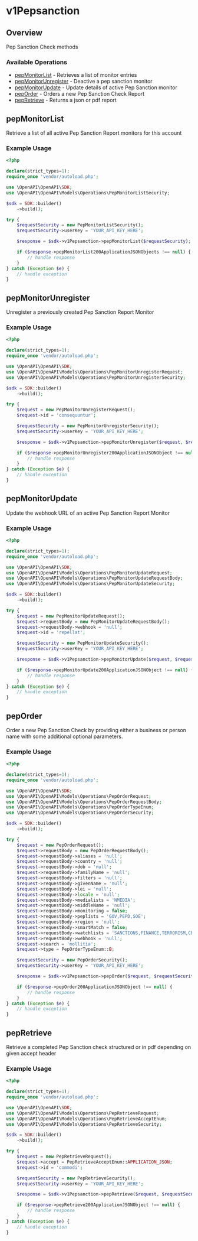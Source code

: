 # v1Pepsanction

## Overview

Pep Sanction Check methods

### Available Operations

* [pepMonitorList](#pepmonitorlist) - Retrieves a list of monitor entries
* [pepMonitorUnregister](#pepmonitorunregister) - Deactive a pep sanction monitor
* [pepMonitorUpdate](#pepmonitorupdate) - Update details of active Pep Sanction monitor
* [pepOrder](#peporder) - Orders a new Pep Sanction Check Report
* [pepRetrieve](#pepretrieve) - Returns a json or pdf report

## pepMonitorList

Retrieve a list of all active Pep Sanction Report monitors for this account

### Example Usage

```php
<?php

declare(strict_types=1);
require_once 'vendor/autoload.php';

use \OpenAPI\OpenAPI\SDK;
use \OpenAPI\OpenAPI\Models\Operations\PepMonitorListSecurity;

$sdk = SDK::builder()
    ->build();

try {
    $requestSecurity = new PepMonitorListSecurity();
    $requestSecurity->userKey = 'YOUR_API_KEY_HERE';

    $response = $sdk->v1Pepsanction->pepMonitorList($requestSecurity);

    if ($response->pepMonitorList200ApplicationJSONObjects !== null) {
        // handle response
    }
} catch (Exception $e) {
    // handle exception
}
```

## pepMonitorUnregister

Unregister a previously created Pep Sanction Report Monitor

### Example Usage

```php
<?php

declare(strict_types=1);
require_once 'vendor/autoload.php';

use \OpenAPI\OpenAPI\SDK;
use \OpenAPI\OpenAPI\Models\Operations\PepMonitorUnregisterRequest;
use \OpenAPI\OpenAPI\Models\Operations\PepMonitorUnregisterSecurity;

$sdk = SDK::builder()
    ->build();

try {
    $request = new PepMonitorUnregisterRequest();
    $request->id = 'consequuntur';

    $requestSecurity = new PepMonitorUnregisterSecurity();
    $requestSecurity->userKey = 'YOUR_API_KEY_HERE';

    $response = $sdk->v1Pepsanction->pepMonitorUnregister($request, $requestSecurity);

    if ($response->pepMonitorUnregister200ApplicationJSONObject !== null) {
        // handle response
    }
} catch (Exception $e) {
    // handle exception
}
```

## pepMonitorUpdate

Update the webhook URL of an active Pep Sanction Report Monitor

### Example Usage

```php
<?php

declare(strict_types=1);
require_once 'vendor/autoload.php';

use \OpenAPI\OpenAPI\SDK;
use \OpenAPI\OpenAPI\Models\Operations\PepMonitorUpdateRequest;
use \OpenAPI\OpenAPI\Models\Operations\PepMonitorUpdateRequestBody;
use \OpenAPI\OpenAPI\Models\Operations\PepMonitorUpdateSecurity;

$sdk = SDK::builder()
    ->build();

try {
    $request = new PepMonitorUpdateRequest();
    $request->requestBody = new PepMonitorUpdateRequestBody();
    $request->requestBody->webhook = 'null';
    $request->id = 'repellat';

    $requestSecurity = new PepMonitorUpdateSecurity();
    $requestSecurity->userKey = 'YOUR_API_KEY_HERE';

    $response = $sdk->v1Pepsanction->pepMonitorUpdate($request, $requestSecurity);

    if ($response->pepMonitorUpdate200ApplicationJSONObject !== null) {
        // handle response
    }
} catch (Exception $e) {
    // handle exception
}
```

## pepOrder

Order a new Pep Sanction Check by providing either a business or person name with some additional optional parameters.

### Example Usage

```php
<?php

declare(strict_types=1);
require_once 'vendor/autoload.php';

use \OpenAPI\OpenAPI\SDK;
use \OpenAPI\OpenAPI\Models\Operations\PepOrderRequest;
use \OpenAPI\OpenAPI\Models\Operations\PepOrderRequestBody;
use \OpenAPI\OpenAPI\Models\Operations\PepOrderTypeEnum;
use \OpenAPI\OpenAPI\Models\Operations\PepOrderSecurity;

$sdk = SDK::builder()
    ->build();

try {
    $request = new PepOrderRequest();
    $request->requestBody = new PepOrderRequestBody();
    $request->requestBody->aliases = 'null';
    $request->requestBody->country = 'null';
    $request->requestBody->dob = 'null';
    $request->requestBody->familyName = 'null';
    $request->requestBody->filters = 'null';
    $request->requestBody->givenName = 'null';
    $request->requestBody->lei = 'null';
    $request->requestBody->locale = 'null';
    $request->requestBody->medialists = 'NMEDIA';
    $request->requestBody->middleName = 'null';
    $request->requestBody->monitoring = false;
    $request->requestBody->peplists = 'GOV,PEPD,SOE';
    $request->requestBody->region = 'null';
    $request->requestBody->smartMatch = false;
    $request->requestBody->watchlists = 'SANCTIONS,FINANCE,TERRORISM,CRIME,SMAGOV,OFAC,MEDICAL';
    $request->requestBody->webhook = 'null';
    $request->search = 'mollitia';
    $request->type = PepOrderTypeEnum::B;

    $requestSecurity = new PepOrderSecurity();
    $requestSecurity->userKey = 'YOUR_API_KEY_HERE';

    $response = $sdk->v1Pepsanction->pepOrder($request, $requestSecurity);

    if ($response->pepOrder200ApplicationJSONObject !== null) {
        // handle response
    }
} catch (Exception $e) {
    // handle exception
}
```

## pepRetrieve

Retrieve a completed Pep Sanction check structured or in pdf depending on given accept header

### Example Usage

```php
<?php

declare(strict_types=1);
require_once 'vendor/autoload.php';

use \OpenAPI\OpenAPI\SDK;
use \OpenAPI\OpenAPI\Models\Operations\PepRetrieveRequest;
use \OpenAPI\OpenAPI\Models\Operations\PepRetrieveAcceptEnum;
use \OpenAPI\OpenAPI\Models\Operations\PepRetrieveSecurity;

$sdk = SDK::builder()
    ->build();

try {
    $request = new PepRetrieveRequest();
    $request->accept = PepRetrieveAcceptEnum::APPLICATION_JSON;
    $request->id = 'commodi';

    $requestSecurity = new PepRetrieveSecurity();
    $requestSecurity->userKey = 'YOUR_API_KEY_HERE';

    $response = $sdk->v1Pepsanction->pepRetrieve($request, $requestSecurity);

    if ($response->pepRetrieve200ApplicationJSONObject !== null) {
        // handle response
    }
} catch (Exception $e) {
    // handle exception
}
```
